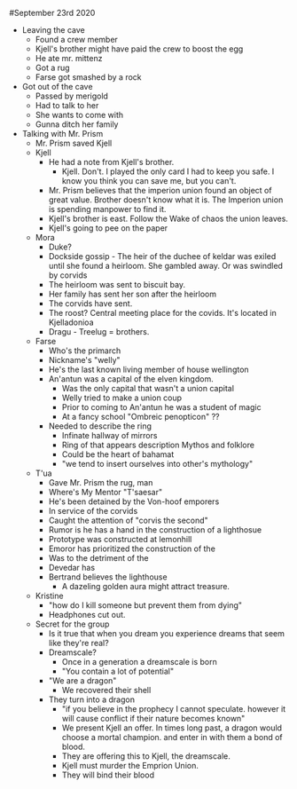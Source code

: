 #September 23rd 2020
- Leaving the cave
	- Found a crew member
	- Kjell's brother might have paid the crew to boost the egg
	- He ate mr. mittenz
	- Got a rug
	- Farse got smashed by a rock
- Got out of the cave
	- Passed by merigold
	- Had to talk to her
	- She wants to come with 
	- Gunna ditch her family
- Talking with Mr. Prism
	- Mr. Prism saved Kjell
	- Kjell 
		- He had a note from Kjell's brother. 
			- Kjell. Don't. I played the only card I had to keep you safe. I know you think you can save me, but you can't. 
		- Mr. Prism believes that the imperion union found an object of great value. Brother doesn't know what it is. The Imperion union is spending manpower to find it. 
		- Kjell's brother is east. Follow the Wake of chaos the union leaves. 
		- Kjell's going to pee on the paper
	- Mora
		- Duke? 
		- Dockside gossip - The heir of the duchee of keldar was exiled until she found a heirloom. She gambled away. Or was swindled by corvids
		- The heirloom was sent to biscuit bay. 
		- Her family has sent her son after the heirloom
		- The corvids have sent. 
		- The roost? Central meeting place for the covids. It's located in Kjelladonioa
		- Dragu - Treelug = brothers. 
	- Farse
		- Who's the primarch
		- Nickname's "welly" 
		- He's the last known living member of house wellington
		- An'antun was a capital of the elven kingdom. 
			- Was the only capital that wasn't a union capital
			- Welly tried to make a union coup
			- Prior to coming to An'antun he was a student of magic
			- At a fancy school "Ombreic penopticon" ?? 
		- Needed to describe the ring
			- Infinate hallway of mirrors
			- Ring of that appears description Mythos and folklore
			- Could be the heart of bahamat
			- "we tend to insert ourselves into other's mythology" 
	- T'ua
		- Gave Mr. Prism the rug, man
		- Where's My Mentor "T'saesar"
		- He's been detained by the Von-hoof emporers
		- In service of the corvids 
		- Caught the attention of "corvis the second"
		- Rumor is he has a hand in the construction of a lighthosue
		- Prototype was constructed at lemonhill
		- Emoror has prioritized the construction of the 
		- Was to the detriment of the 
		- Devedar has 
		- Bertrand believes the lighthouse 
			- A dazeling golden aura might attract treasure. 
	- Kristine 
		- "how do I kill someone but prevent them from dying" 
		- Headphones cut out. 
	- Secret for the group
		- Is it true that when you dream you experience dreams that seem like they're real?
		- Dreamscale?
			- Once in a generation a dreamscale is born
			- "You contain a lot of potential" 
		- "We are a dragon" 
			- We recovered their shell
		- They turn into a dragon
			- "if you believe in the prophecy I cannot speculate. however it will cause conflict if their nature becomes known" 
			- We present Kjell an offer. In times long past, a dragon would choose a mortal champion. and enter in with them a bond of blood. 
			- They are offering this to Kjell, the dreamscale. 
			- Kjell must murder the Emprion Union. 
			- They will bind their blood


